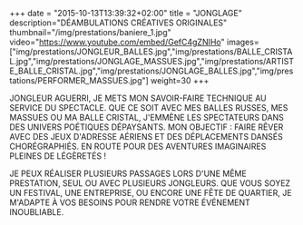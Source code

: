 +++
date = "2015-10-13T13:39:32+02:00"
title = "JONGLAGE"
description="DÉAMBULATIONS CRÉATIVES ORIGINALES"
thumbnail="/img/prestations/baniere_1.jpg"
video="https://www.youtube.com/embed/GefC4gZNIHo"
images=["img/prestations/JONGLEUR_BALLES.jpg","img/prestations/BALLE_CRISTAL.jpg","img/prestations/JONGLAGE_MASSUES.jpg","img/prestations/ARTISTE_BALLE_CRISTAL.jpg","img/prestations/JONGLAGE_BALLES.jpg","img/prestations/PERFORMER_MASSUES.jpg"]
weight=30
+++

JONGLEUR AGUERRI, JE METS MON SAVOIR-FAIRE TECHNIQUE AU SERVICE DU SPECTACLE. QUE CE SOIT AVEC MES BALLES
RUSSES, MES MASSUES OU MA BALLE CRISTAL, J'EMMÈNE LES SPECTATEURS DANS DES UNIVERS POÉTIQUES DÉPAYSANTS.
MON OBJECTIF : FAIRE RÊVER AVEC DES JEUX D'ADRESSE AÉRIENS ET DES DÉPLACEMENTS DANSÉS CHORÉGRAPHIÉS.
EN ROUTE POUR DES AVENTURES IMAGINAIRES PLEINES DE LÉGÈRETÉS !

JE PEUX RÉALISER PLUSIEURS PASSAGES LORS D'UNE MÊME PRESTATION, SEUL OU AVEC PLUSIEURS JONGLEURS. QUE VOUS
SOYEZ UN FESTIVAL, UNE ENTREPRISE, OU ENCORE UNE FÊTE DE QUARTIER, JE M'ADAPTE À VOS BESOINS POUR RENDRE
VOTRE ÉVÉNEMENT INOUBLIABLE.
